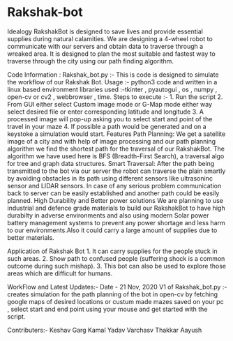 # Rakshak-bot

Idealogy
RakshakBot is designed to save lives and provide essential supplies during natural calamities. We are designing a 4-wheel robot to communicate with our servers and
obtain data to traverse through a wreaked area. It is designed to plan the most suitable and fastest way to traverse through the city using our path finding 
algorithm. 

Code Information : 
Rakshak_bot.py :- This is code is designed to simulate the workflow of our Rakshak Bot.
    Usage :- python3 code and written in a linux based environment
    libraries used :-tkinter , pyautogui , os , numpy , open-cv or cv2 , webbrowser , time.
    Steps to execute :- 1. Run the script 
                        2. From GUI either select Custom image mode or G-Map mode either way select desired file or enter corresponding latitude and longitude
                        3. A processed image will pop-up asking you to select start and point of the travel in your maze 
                        4. If possible a path would be generated and on a keystoke a simulation would start.
Features
Path Planning:
We get a satellite image of a city and with help of image processing and our path planning algorithm we find the shortest path for the traversal of our RakshakBot. 
The algorithm we have used here is BFS (Breadth-First Search), a traversal algo for tree and graph data structures.
Smart Traversal:
After the path being transmitted to the bot via our server the robot can traverse the plain smartly by avoiding obstacles in its path using different sensors like 
ultrasoninc sensor and LIDAR sensors. In case of any serious problem communication back to server can be easily established and another path could be easily 
planned.
High Durability and Better power solutions
We are planning to use industrial and defence grade materials to build our RakshakBot to have high durabilty in adverse environments and also using modern Solar 
power battery management systems to prevent any power shortage and less harm to our environments.Also it could carry a large amount of supplies due to better 
materials. 

Application of Rakshak Bot
    1. It can carry supplies for the people stuck in such areas.
    2. Show path to confused people (suffering shock is a common outcome during such mishap). 
    3. This bot can also be used to explore those areas which are difficult for humans.
    
WorkFlow and Latest Updates:-
    Date - 21 Nov, 2020 
      V1 of Rakshak_bot.py :- creates simulation for the path planning of the bot in open-cv by fetching google maps of desired locations or custum made mazes 
      saved on your pc , select start and end point using your mouse and get started with the script.


Contributers:-
Keshav Garg
Kamal Yadav
Varchasv Thakkar
Aayush 

